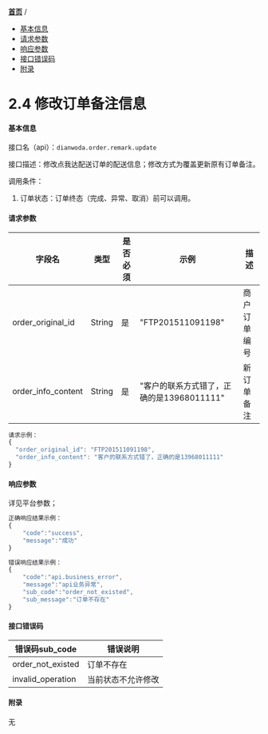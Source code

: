 [**首页**](https://open.dianwoda.com/) /

- <a href="#基本信息">基本信息</a>
- <a href="#请求参数">请求参数</a>
- <a href="#响应参数">响应参数</a>
- <a href="#接口错误码">接口错误码</a>
- <a href="#附录">附录</a>


# 2.4 修改订单备注信息

#### 基本信息

接口名（api）：`dianwoda.order.remark.update`

接口描述：修改点我达配送订单的配送信息；修改方式为覆盖更新原有订单备注。

调用条件：

1. 订单状态：订单终态（完成、异常、取消）前可以调用。

#### 请求参数
字段名 | 类型 | 是否必须 | 示例 | 描述
---|---|---|---|---
order\_original\_id|String|是|"FTP201511091198"|商户订单编号
order\_info\_content|String|是|"客户的联系方式错了，正确的是13968011111"|新订单备注

```javascript
请求示例：
{
  "order_original_id": "FTP201511091198",
  "order_info_content": "客户的联系方式错了，正确的是13968011111"
}
```

#### 响应参数
详见平台参数；
```javascript
正确响应结果示例：
{
	"code":"success",
	"message":"成功"
}
```

```javascript
错误响应结果示例：
{
	"code":"api.business_error",
	"message":"api业务异常",
	"sub_code":"order_not_existed",
	"sub_message":"订单不存在"
}
```

#### 接口错误码
错误码sub_code | 错误说明
---|---|
order\_not\_existed|订单不存在
invalid\_operation | 当前状态不允许修改

#### 附录
无
